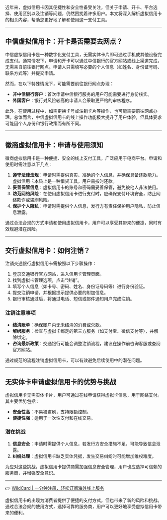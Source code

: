 近年来，虚拟信用卡因其便捷性和安全性备受关注，但关于申请、开卡、平台选择、使用区别以及注销等问题，仍然困扰着许多用户。本文将深入解析虚拟信用卡的相关内容，帮助您更好地了解和使用这一支付工具。

---

## 中信虚拟信用卡：开卡是否需要去网点？

中信虚拟信用卡是一种数字化支付工具，无需实体卡片即可通过手机或其他设备完成支付。通常情况下，申请和开卡可以通过中信银行的官方网站或线上渠道完成，无需亲自前往银行网点。申请人只需填写必要的个人信息（如姓名、身份证号码、联系方式等）并提交申请。

然而，在以下特殊情况下，可能需要前往银行网点办理：
- **非中信银行客户**：首次申请中信银行服务的用户可能需要进行身份核实。
- **外国客户**：银行对风险较高的申请人会采取更严格的审核程序。

此外，在使用过程中，如需更换卡号或注销卡片等操作，也可能需要前往网点办理。总体而言，中信虚拟信用卡的线上操作功能极大提升了用户体验，但具体要求可能因个人身份和银行政策而有所不同。

---

## 徽商虚拟信用卡：申请与使用须知

徽商虚拟信用卡是一种便捷、安全的线上支付工具，广泛应用于电商平台。申请和使用时需注意以下几点：

1. **遵守法律法规**：申请时需提供真实、准确的个人信息，并确保具备还款能力。虚拟信用卡本质上是一种借贷工具，用户需按时还款。
2. **妥善保管信息**：虚拟信用卡的账号和密码需妥善保管，避免被他人非法使用。
3. **防范网络风险**：在使用虚拟信用卡进行支付时，应确保支付环境安全，防止网络欺诈或盗刷风险。
4. **保护个人隐私**：申请时需提供个人信息，发行方有责任保护用户隐私，防止信息泄露。

通过合法合规的方式申请和使用虚拟信用卡，用户可以享受其带来的便捷，同时有效规避潜在风险。

---

## 交行虚拟信用卡：如何注销？

注销交通银行虚拟信用卡需按照以下步骤操作：

1. 登录交通银行官方网站，进入信用卡管理页面。
2. 找到虚拟卡管理选项，点击“注销”。
3. 填写个人信息（如卡号、密码、姓名、身份证号码等）进行身份验证。
4. 提交注销申请，并根据提示提供必要的附加信息。
5. 银行审核通过后，将通过电话、短信或邮件通知用户完成注销。

### 注销注意事项
- **结清账单**：确保账户内无未结清的消费或欠款。
- **解绑服务**：检查与虚拟卡绑定的第三方服务（如支付宝、微信支付等），并解除绑定。
- **咨询最新政策**：交通银行可能会调整注销流程，建议在操作前咨询客服或查阅官方网站。

通过规范的流程注销虚拟信用卡，可以有效避免后续使用中的潜在问题。

---

## 无实体卡申请虚拟信用卡的优势与挑战

虚拟信用卡无需实体卡片，用户可通过在线申请获得虚拟卡信息，用于网络支付。其主要优势包括：
- **安全性高**：不易被盗刷，支持限额控制。
- **便捷性强**：适用于一次性支付和在线交易。

### 潜在挑战
1. **信息安全**：申请时需提供个人信息，若发行方安全措施不足，可能导致信息泄露。
2. **纠纷处理**：虚拟信用卡缺乏实体凭据，发生交易纠纷时可能增加维权难度。

为应对这些挑战，虚拟信用卡提供商需加强信息安全管理，用户也应选择可信赖的服务商，并增强安全意识。

---

👉 [WildCard | 一分钟注册，轻松订阅海外线上服务](https://bit.ly/bewildcard)

虚拟信用卡的出现为消费者提供了便捷的支付方式，但也带来了新的风险和挑战。通过合法合规的使用方式，选择可靠的服务商，用户可以更好地享受虚拟信用卡带来的便利。